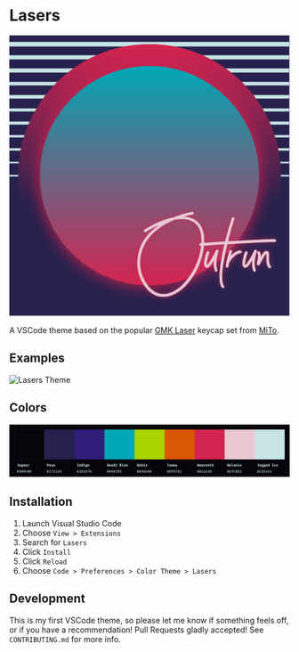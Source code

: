 # Lasers

<p align="center">
  <img src="https://github.com/j0hnm4r5/laser-theme/blob/master/assets/images/logo.png">
</p>

A VSCode theme based on the popular [GMK Laser](https://mitormk.com/s00n/) keycap set from [MiTo](https://mitormk.com/).

## Examples

![Lasers Theme](https://i.imgur.com/jHS78Us.png)


## Colors

![Swatches](https://github.com/j0hnm4r5/laser-theme/blob/master/assets/images/swatches.png)

## Installation

1. Launch Visual Studio Code
2. Choose `View > Extensions`
3. Search for `Lasers`
4. Click `Install`
5. Click `Reload`
6. Choose `Code > Preferences > Color Theme > Lasers`

## Development

This is my first VSCode theme, so please let me know if something feels off, or if you have a recommendation! Pull Requests gladly accepted! See `CONTRIBUTING.md` for more info.